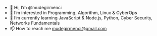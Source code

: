 - 👋 Hi, I’m @mudegirmenci
- 👀 I’m interested in Programming, Algorithm, Linux & CyberOps
- 🌱 I’m currently learning JavaScript & Node.js, Python, Cyber Security, Networks Fundamentals
- 📫 How to reach me mudegirmenci@gmail.com

<!---
mudegirmenci/mudegirmenci is a ✨ special ✨ repository because its `README.md` (this file) appears on your GitHub profile.
You can click the Preview link to take a look at your changes.
--->
